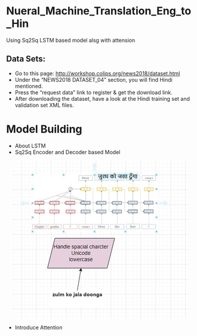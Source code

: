# Nueral_Machine_Translation_Eng_to_Hin
Using Sq2Sq LSTM based model alsg with attension 

## Data Sets:

- Go to this page: http://workshop.colips.org/news2018/dataset.html
- Under the “NEWS2018 DATASET_04” section, you will find Hindi mentioned.
- Press the “request data” link to register &amp; get the download link.
- After downloading the dataset, have a look at the Hindi training set and validation set XML files.

# Model Building

- About LSTM 
- Sq2Sq Encoder and Decoder based Model

<p align = 'center'>
  <img src = './utils/MLT.jpg' align = 'center'>
</p>

- Introduce Attention 


